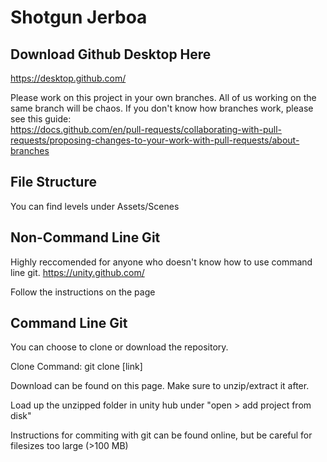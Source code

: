 # Shotgun Jerboa

## Download Github Desktop Here

https://desktop.github.com/

Please work on this project in your own branches. All of us working on the same branch will be chaos. If you don't know how branches work, please see this guide: \
https://docs.github.com/en/pull-requests/collaborating-with-pull-requests/proposing-changes-to-your-work-with-pull-requests/about-branches

## File Structure

You can find levels under Assets/Scenes

## Non-Command Line Git
Highly reccomended for anyone who doesn't know how to use command line git.
https://unity.github.com/

Follow the instructions on the page

## Command Line Git

You can choose to clone or download the repository.

Clone Command:
git clone [link]

Download can be found on this page. Make sure to unzip/extract it after.

Load up the unzipped folder in unity hub under "open > add project from disk"

Instructions for commiting with git can be found online, but be careful for filesizes too large (>100 MB)
